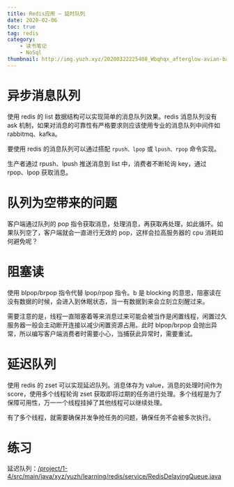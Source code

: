 ```yaml
---
title: Redis应用 — 延时队列
date: 2020-02-06
toc: true
tag: redis
category:
    - 读书笔记
    - NoSql
thumbnail: http://img.yuzh.xyz/20200322225408_Wbqhqx_afterglow-avian-backlit-birds-556663.jpeg
---
```


# 异步消息队列
使用 redis 的 list 数据结构可以实现简单的消息队列效果。redis 消息队列没有 ask 机制，如果对消息的可靠性有严格要求则应该使用专业的消息队列中间件如 rabbitmq、kafka。

要使用 redis 的消息队列可以通过搭配 `rpush、lpop` 或 `lpush、rpop` 命令实现。

生产者通过 rpush、lpush 推送消息到 list 中，消费者不断轮询 key，通过 rpop、lpop 获取消息。
<!-- more -->
# 队列为空带来的问题
客户端通过队列的 pop 指令获取消息，处理消息，再获取再处理，如此循环。如果队列空了，客户端就会一直进行无效的 pop，这样会拉高服务器的 cpu 消耗如何避免呢？

# 阻塞读
使用 blpop/brpop 指令代替 lpop/rpop 指令。b 是 blocking 的意思，阻塞读在没有数据的时候，会进入到休眠状态，当一有数据到来会立刻立刻醒过来。

需要注意的是，线程一直阻塞着等来消息过来可能会被当作是闲置线程，闲置过久服务器一般会主动断开连接以减少闲置资源占用。此时 blpop/brpop 会抛出异常，所以编写客户端消费者时需要小心，当捕获此异常时，需要重试。

# 延迟队列
使用 redis 的 zset 可以实现延迟队列。消息体存为 value，消息的处理时间作为 score，使用多个线程轮询 zset 获取即将过期的任务进行处理。多个线程是为了保障可用性，万一一个线程挂掉了其他线程可以继续处理。

有了多个线程，就需要确保并发争抢任务的问题，确保任务不会被多次执行。

# 练习

延迟队列：[/project/1-4/src/main/java/xyz/yuzh/learning/redis/service/RedisDelayingQueue.java](https://github.com/yuzh233/redis-learning/blob/master/project/1-4/src/main/java/xyz/yuzh/learning/redis/service/RedisDelayingQueue.java)
